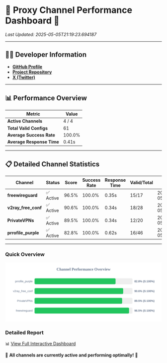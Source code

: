 # 🌟 Proxy Channel Performance Dashboard 🌟

_Last Updated: 2025-05-05T21:19:23.694187_

---

## 👩‍💻 Developer Information

- **[GitHub Profile](https://github.com/4n0nymou3)**  
- **[Project Repository](https://github.com/4n0nymou3/multi-proxy-config-fetcher)**  
- **[X (Twitter)](https://x.com/4n0nymou3)**  

---

## 📊 Performance Overview

| Metric                | Value       |
|-----------------------|-------------|
| **Active Channels**   | 4 / 4       |
| **Total Valid Configs** | 61          |
| **Average Success Rate** | 100.0%      |
| **Average Response Time** | 0.41s       |

---

## 📋 Detailed Channel Statistics

| Channel          | Status     | Score  | Success Rate | Response Time | Valid/Total | Last Success               |
|------------------|------------|--------|--------------|---------------|-------------|----------------------------|
| **freewireguard**  | ✅ Active  | 96.5%  | 100.0% | 0.35s         | 15/17       | 2025-05-05T21:19:23.692454 |
| **v2ray_free_conf**  | ✅ Active  | 90.6%  | 100.0% | 0.34s         | 18/28       | 2025-05-05T21:19:22.946608 |
| **PrivateVPNs**  | ✅ Active  | 89.5%  | 100.0% | 0.34s         | 12/20       | 2025-05-05T21:19:23.316084 |
| **prrofile_purple**  | ✅ Active  | 82.8%  | 100.0% | 0.62s         | 16/46       | 2025-05-05T21:19:22.498860 |

---

### Quick Overview
<div align="center">
  <a href="https://raw.githubusercontent.com/nullluser/NullRepo/refs/heads/main/assets/channel_stats_chart.svg">
    <img src="https://raw.githubusercontent.com/nullluser/NullRepo/refs/heads/main/assets/channel_stats_chart.svg" alt="Source Performance Statistics" width="800">
  </a>
</div>

### Detailed Report
📊 [View Full Interactive Dashboard](https://htmlpreview.github.io/?https://github.com/nullluser/NullRepo/blob/main/assets/performance_report.html)

🎉 **All channels are currently active and performing optimally!** 🎉

